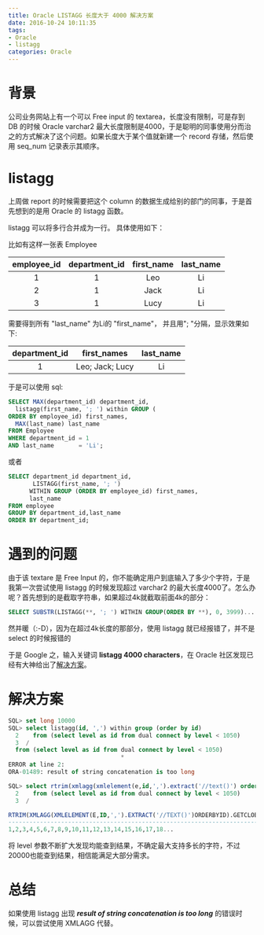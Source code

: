 ```yaml
---
title: Oracle LISTAGG 长度大于 4000 解决方案
date: 2016-10-24 10:11:35
tags: 
- Oracle
- listagg
categories: Oracle
---
```


# 背景


公司业务网站上有一个可以 Free input 的 textarea，长度没有限制，可是存到 DB 的时候 Oracle varchar2 最大长度限制是4000，于是聪明的同事使用分而治之的方式解决了这个问题。如果长度大于某个值就新建一个 record 存储，然后使用 seq_num 记录表示其顺序。
<!-- more -->
# listagg

上周做 report 的时候需要把这个 column 的数据生成给别的部门的同事，于是首先想到的是用 Oracle 的 listagg 函数。

listagg 可以将多行合并成为一行。
具体使用如下：

比如有这样一张表 Employee

| employee_id | department_id | first_name | last_name |
|:-:| :-: | :-:| :-: |
| 1 | 1 | Leo | Li |
| 2 | 1 | Jack | Li |
| 3 | 1 | Lucy | Li |

需要得到所有 "last_name" 为Li的 "first_name"， 并且用"; "分隔，显示效果如下:

| department_id | first_names | last_name |
| :-:| :-: | :-: |
| 1 | Leo; Jack; Lucy | Li |

于是可以使用 sql:

```sql
SELECT MAX(department_id) department_id,
  listagg(first_name, '; ') within GROUP (
ORDER BY employee_id) first_names,
  MAX(last_name) last_name
FROM Employee
WHERE department_id = 1
AND last_name       = 'Li';
```
或者

```sql
SELECT department_id department_id,
       LISTAGG(first_name, '; ')
      WITHIN GROUP (ORDER BY employee_id) first_names,
      last_name
FROM employee
GROUP BY department_id,last_name
ORDER BY department_id;
```

# 遇到的问题

由于该 textare 是 Free Input 的，你不能确定用户到底输入了多少个字符，于是我第一次尝试使用 listagg 的时候发现超过 varchar2 的最大长度4000了。怎么办呢？首先想到的是截取字符串，如果超过4k就截取前面4k的部分：

```sql
SELECT SUBSTR(LISTAGG(**, '; ') WITHIN GROUP(ORDER BY **), 0, 3999)...
```
然并暖（:-D），因为在超过4k长度的那部分，使用 listagg 就已经报错了，并不是 select 的时候报错的

于是 Google 之，输入关键词 **listagg 4000 characters**，在 Oracle 社区发现已经有大神给出了[解决方案](https://community.oracle.com/thread/2548234)。

# 解决方案

```sql
SQL> set long 10000
SQL> select listagg(id, ',') within group (order by id)
  2    from (select level as id from dual connect by level < 1050)
  3  /
  from (select level as id from dual connect by level < 1050)
                                *
ERROR at line 2:
ORA-01489: result of string concatenation is too long
```

```sql
SQL> select rtrim(xmlagg(xmlelement(e,id,',').extract('//text()') order by id).GetClobVal(),',')
  2    from (select level as id from dual connect by level < 1050)
  3  /

RTRIM(XMLAGG(XMLELEMENT(E,ID,',').EXTRACT('//TEXT()')ORDERBYID).GETCLOBVAL(),','
--------------------------------------------------------------------------------
1,2,3,4,5,6,7,8,9,10,11,12,13,14,15,16,17,18...
```

将 level 参数不断扩大发现均能查到结果，不确定最大支持多长的字符，不过20000也能查到结果，相信能满足大部分需求。

# 总结

如果使用 listagg 出现 ***result of string concatenation is too long*** 的错误时候，可以尝试使用 XMLAGG 代替。